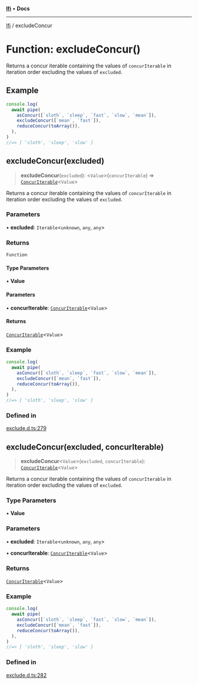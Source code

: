 [**lfi**](../readme.md) • **Docs**

---

[lfi](../globals.md) / excludeConcur

# Function: excludeConcur()

Returns a concur iterable containing the values of `concurIterable` in iteration
order excluding the values of `excluded`.

## Example

```js
console.log(
  await pipe(
    asConcur([`sloth`, `sleep`, `fast`, `slow`, `mean`]),
    excludeConcur([`mean`, `fast`]),
    reduceConcur(toArray()),
  ),
)
//=> [ 'sloth', 'sleep', 'slow' ]
```

## excludeConcur(excluded)

> **excludeConcur**(`excluded`): \<`Value`\>(`concurIterable`) =>
> [`ConcurIterable`](../type-aliases/ConcurIterable.md)\<`Value`\>

Returns a concur iterable containing the values of `concurIterable` in iteration
order excluding the values of `excluded`.

### Parameters

• **excluded**: `Iterable`\<`unknown`, `any`, `any`\>

### Returns

`Function`

#### Type Parameters

• **Value**

#### Parameters

• **concurIterable**:
[`ConcurIterable`](../type-aliases/ConcurIterable.md)\<`Value`\>

#### Returns

[`ConcurIterable`](../type-aliases/ConcurIterable.md)\<`Value`\>

### Example

```js
console.log(
  await pipe(
    asConcur([`sloth`, `sleep`, `fast`, `slow`, `mean`]),
    excludeConcur([`mean`, `fast`]),
    reduceConcur(toArray()),
  ),
)
//=> [ 'sloth', 'sleep', 'slow' ]
```

### Defined in

[exclude.d.ts:279](https://github.com/TomerAberbach/lfi/blob/dd796c78d3ff68ae7bf4a0272b3cbeca688438e7/src/operations/exclude.d.ts#L279)

## excludeConcur(excluded, concurIterable)

> **excludeConcur**\<`Value`\>(`excluded`, `concurIterable`):
> [`ConcurIterable`](../type-aliases/ConcurIterable.md)\<`Value`\>

Returns a concur iterable containing the values of `concurIterable` in iteration
order excluding the values of `excluded`.

### Type Parameters

• **Value**

### Parameters

• **excluded**: `Iterable`\<`unknown`, `any`, `any`\>

• **concurIterable**:
[`ConcurIterable`](../type-aliases/ConcurIterable.md)\<`Value`\>

### Returns

[`ConcurIterable`](../type-aliases/ConcurIterable.md)\<`Value`\>

### Example

```js
console.log(
  await pipe(
    asConcur([`sloth`, `sleep`, `fast`, `slow`, `mean`]),
    excludeConcur([`mean`, `fast`]),
    reduceConcur(toArray()),
  ),
)
//=> [ 'sloth', 'sleep', 'slow' ]
```

### Defined in

[exclude.d.ts:282](https://github.com/TomerAberbach/lfi/blob/dd796c78d3ff68ae7bf4a0272b3cbeca688438e7/src/operations/exclude.d.ts#L282)
